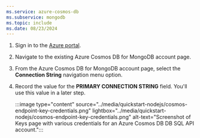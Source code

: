 ```yaml
---
ms.service: azure-cosmos-db
ms.subservice: mongodb
ms.topic: include
ms.date: 08/23/2024
---
```

1. Sign in to the [Azure portal](https://portal.azure.com).

1. Navigate to the existing Azure Cosmos DB for MongoDB account page.

1. From the Azure Cosmos DB for MongoDB account page, select the **Connection String** navigation menu option.

1. Record the value for the **PRIMARY CONNECTION STRING** field. You'll use this value in a later step.

   :::image type="content" source="../media/quickstart-nodejs/cosmos-endpoint-key-credentials.png" lightbox="../media/quickstart-nodejs/cosmos-endpoint-key-credentials.png" alt-text="Screenshot of Keys page with various credentials for an Azure Cosmos DB DB SQL API account.":::
